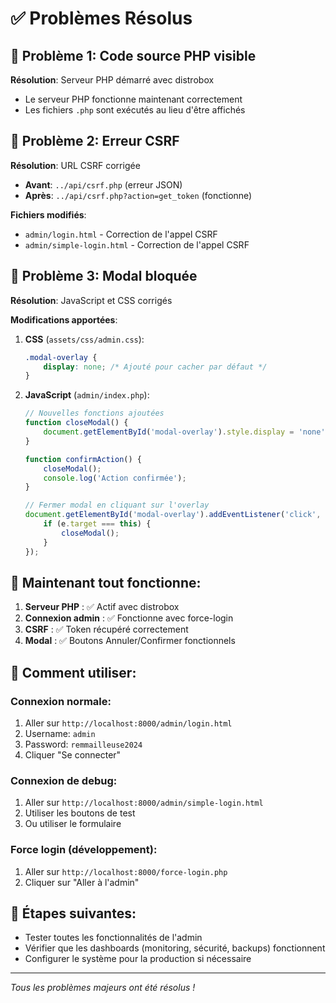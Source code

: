 # ✅ Problèmes Résolus

## 🔧 **Problème 1: Code source PHP visible**
**Résolution**: Serveur PHP démarré avec distrobox
- Le serveur PHP fonctionne maintenant correctement
- Les fichiers `.php` sont exécutés au lieu d'être affichés

## 🔧 **Problème 2: Erreur CSRF**
**Résolution**: URL CSRF corrigée
- **Avant**: `../api/csrf.php` (erreur JSON)
- **Après**: `../api/csrf.php?action=get_token` (fonctionne)

**Fichiers modifiés**:
- `admin/login.html` - Correction de l'appel CSRF
- `admin/simple-login.html` - Correction de l'appel CSRF

## 🔧 **Problème 3: Modal bloquée**
**Résolution**: JavaScript et CSS corrigés

**Modifications apportées**:
1. **CSS** (`assets/css/admin.css`):
   ```css
   .modal-overlay {
       display: none; /* Ajouté pour cacher par défaut */
   }
   ```

2. **JavaScript** (`admin/index.php`):
   ```javascript
   // Nouvelles fonctions ajoutées
   function closeModal() {
       document.getElementById('modal-overlay').style.display = 'none';
   }
   
   function confirmAction() {
       closeModal();
       console.log('Action confirmée');
   }
   
   // Fermer modal en cliquant sur l'overlay
   document.getElementById('modal-overlay').addEventListener('click', function(e) {
       if (e.target === this) {
           closeModal();
       }
   });
   ```

## 🎯 **Maintenant tout fonctionne**:

1. **Serveur PHP** : ✅ Actif avec distrobox
2. **Connexion admin** : ✅ Fonctionne avec force-login
3. **CSRF** : ✅ Token récupéré correctement
4. **Modal** : ✅ Boutons Annuler/Confirmer fonctionnels

## 📝 **Comment utiliser**:

### Connexion normale:
1. Aller sur `http://localhost:8000/admin/login.html`
2. Username: `admin`
3. Password: `remmailleuse2024`
4. Cliquer "Se connecter"

### Connexion de debug:
1. Aller sur `http://localhost:8000/admin/simple-login.html`
2. Utiliser les boutons de test
3. Ou utiliser le formulaire

### Force login (développement):
1. Aller sur `http://localhost:8000/force-login.php`
2. Cliquer sur "Aller à l'admin"

## 🚀 **Étapes suivantes**:
- Tester toutes les fonctionnalités de l'admin
- Vérifier que les dashboards (monitoring, sécurité, backups) fonctionnent
- Configurer le système pour la production si nécessaire

---

*Tous les problèmes majeurs ont été résolus !*